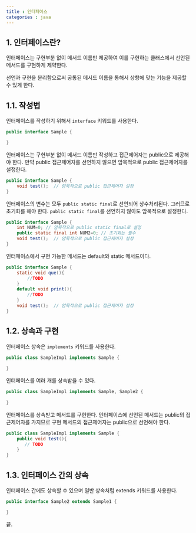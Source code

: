 ```yaml
---
title : 인터페이스
categories : java
---
```



## 1. 인터페이스란?

인터페이스는 구현부분 없이 메서드 이름만 제공하여 이를 구현하는 클래스에서 선언된 메서드를 구현하게 제약한다.

선언과 구현을 분리함으로써 공통된 메서드 이름을 통해서 상항에 맞는 기능을 제공할 수 있게 한다.


## 1.1. 작성법

인터페이스를 작성하기 위해서 `interface` 키워드를 사용한다.

```java
public interface Sample {

}
```

인터페이스는 구현부분 없이 메서드 이름만 작성하고 접근제어자는 public으로 제공해야 한다. 만약 public 접근제어자를 선언하지 않으면 암묵적으로 public 접근제어자를 설정한다.

```java
public interface Sample {
    void test();  // 암묵적으로 public 접근제어자 설정
}
```

인터페이스의 변수는 모두 `public static final`로 선언되어 상수처리된다. 그러므로 초기화를 해야 한다.
`public static final`를 선언하지 않아도 암묵적으로 설정한다.

```java
public interface Sample {
    int NUM=0; // 암묵적으로 public static final로 설정
    public static final int NUM2=0; // 초기화는 필수
    void test();  // 암묵적으로 public 접근제어자 설정
}
```

인터페이스에서 구현 가능한 메서드는 default와 static 메서드이다.

```java
public interface Sample {
    static void que(){
        //TODO
    }
    default void print(){
        //TODO
    }
    void test();  // 암묵적으로 public 접근제어자 설정
}
```

## 1.2. 상속과 구현

인터페이스 상속은 `implements` 키워드를 사용한다.

```java
public class SampleImpl implements Sample {
     
}
```

인터페이스를 여러 개를 상속받을 수 있다.

```java
public class SampleImpl implements Sample, Sample2 {
     
}
```

인터페이스를 상속받고 메서드를 구현한다. 인터페이스에 선언된 메서드는 public의 접근제어자를 가지므로 구현 메서드의 접근제어자는 public으로 선언해야 한다.

```java
public class SampleImpl implements Sample {
    public void test(){
       // TODO
    }
}
```

## 1.3. 인터페이스 간의 상속

인터페이스 간에도 상속할 수 있으며 일반 상속처럼 extends 키워드를 사용한다.

```java
public interface Sample2 extends Sample1 {

}
```

끝.
